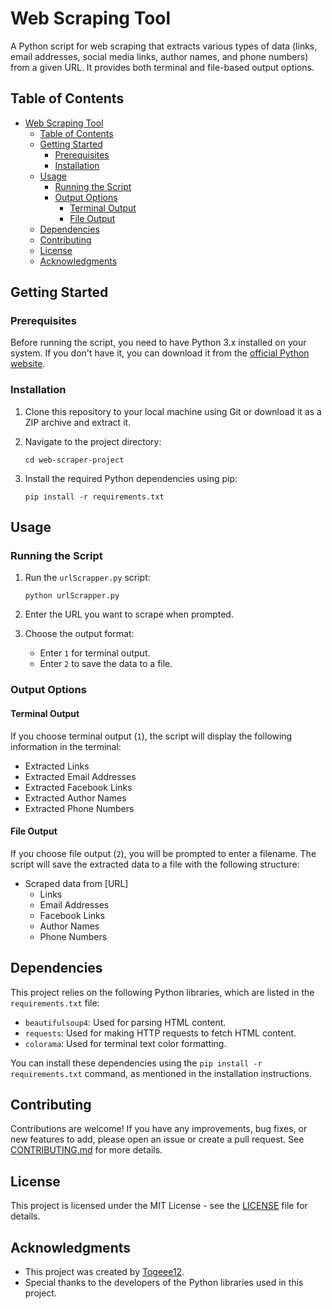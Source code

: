 
# Web Scraping Tool

A Python script for web scraping that extracts various types of data (links, email addresses, social media links, author names, and phone numbers) from a given URL. It provides both terminal and file-based output options.

## Table of Contents

- [Web Scraping Tool](#web-scraping-tool)
  - [Table of Contents](#table-of-contents)
  - [Getting Started](#getting-started)
    - [Prerequisites](#prerequisites)
    - [Installation](#installation)
  - [Usage](#usage)
    - [Running the Script](#running-the-script)
    - [Output Options](#output-options)
      - [Terminal Output](#terminal-output)
      - [File Output](#file-output)
  - [Dependencies](#dependencies)
  - [Contributing](#contributing)
  - [License](#license)
  - [Acknowledgments](#acknowledgments)

## Getting Started

### Prerequisites

Before running the script, you need to have Python 3.x installed on your system. If you don't have it, you can download it from the [official Python website](https://www.python.org/downloads/).

### Installation

1. Clone this repository to your local machine using Git or download it as a ZIP archive and extract it.

2. Navigate to the project directory:

   ```shell
   cd web-scraper-project
   ```

3. Install the required Python dependencies using pip:

   ```shell
   pip install -r requirements.txt
   ```

## Usage

### Running the Script

1. Run the `urlScrapper.py` script:

   ```shell
   python urlScrapper.py
   ```

2. Enter the URL you want to scrape when prompted.

3. Choose the output format:
   - Enter `1` for terminal output.
   - Enter `2` to save the data to a file.

### Output Options

#### Terminal Output

If you choose terminal output (`1`), the script will display the following information in the terminal:

- Extracted Links
- Extracted Email Addresses
- Extracted Facebook Links
- Extracted Author Names
- Extracted Phone Numbers

#### File Output

If you choose file output (`2`), you will be prompted to enter a filename. The script will save the extracted data to a file with the following structure:

- Scraped data from [URL]
  - Links
  - Email Addresses
  - Facebook Links
  - Author Names
  - Phone Numbers

## Dependencies

This project relies on the following Python libraries, which are listed in the `requirements.txt` file:

- `beautifulsoup4`: Used for parsing HTML content.
- `requests`: Used for making HTTP requests to fetch HTML content.
- `colorama`: Used for terminal text color formatting.

You can install these dependencies using the `pip install -r requirements.txt` command, as mentioned in the installation instructions.

## Contributing

Contributions are welcome! If you have any improvements, bug fixes, or new features to add, please open an issue or create a pull request. See [CONTRIBUTING.md](CONTRIBUTING.md) for more details.

## License

This project is licensed under the MIT License - see the [LICENSE](https://opensource.org/license/mit/) file for details.

## Acknowledgments

- This project was created by [Togeee12](github.com/Togeee12).
- Special thanks to the developers of the Python libraries used in this project.
